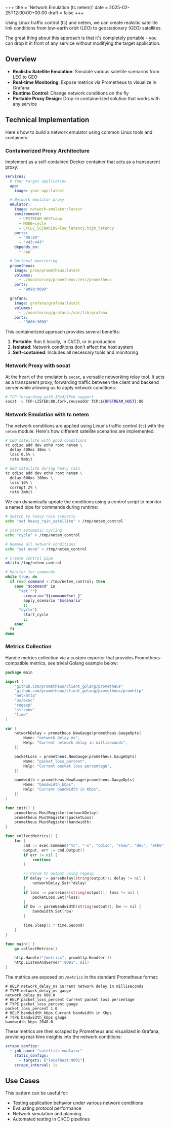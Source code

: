 +++
title = 'Network Emulation (tc netem)'
date = 2025-02-25T12:00:00+00:00
draft = false
+++

Using Linux traffic control (tc) and netem, we can create realistic satellite link conditions from low-earth orbit (LEO) to geostationary (GEO) satellites.

The great thing about this approach is that it's completely portable - you can drop it in front of any service without modifying the target application.

## Overview

- **Realistic Satellite Emulation**: Simulate various satellite scenarios from LEO to GEO
- **Real-time Monitoring**: Expose metrics via Prometheus to visualize in Grafana
- **Runtime Control**: Change network conditions on the fly
- **Portable Proxy Design**: Drop-in containerized solution that works with any service

## Technical Implementation

Here's how to build a network emulator using common Linux tools and containers:

### Containerized Proxy Architecture

Implement as a self-contained Docker container that acts as a transparent proxy:

```yaml
services:
  # Your target application
  app:
    image: your-app:latest

  # Network emulator proxy
  emulator:
    image: network-emulator:latest
    environment:
      - UPSTREAM_HOST=app
      - MODE=cycle
      - CYCLE_SCENARIOS=low_latency,high_latency
    ports:
      - "80:80"
      - "443:443"
    depends_on:
      - app

  # Optional monitoring
  prometheus:
    image: prom/prometheus:latest
    volumes:
      - ./monitoring/prometheus:/etc/prometheus
    ports:
      - "9090:9090"

  grafana:
    image: grafana/grafana:latest
    volumes:
      - ./monitoring/grafana:/var/lib/grafana
    ports:
      - "3000:3000"
```

This containerized approach provides several benefits:

1. **Portable**: Run it locally, in CI/CD, or in production
2. **Isolated**: Network conditions don't affect the host system
3. **Self-contained**: Includes all necessary tools and monitoring

### Network Proxy with socat

At the heart of the emulator is `socat`, a versatile networking relay tool. It acts as a transparent proxy, forwarding traffic between the client and backend server while allowing us to apply network conditions:

```bash
# TCP forwarding with IPv4/IPv6 support
socat -v TCP-LISTEN:80,fork,reuseaddr TCP:${UPSTREAM_HOST}:80
```

### Network Emulation with tc netem

The network conditions are applied using Linux's traffic control (`tc`) with the `netem` module. Here's how different satellite scenarios are implemented:

```bash
# LEO satellite with good conditions
tc qdisc add dev eth0 root netem \
  delay 400ms 30ms \
  loss 0.5% \
  rate 9mbit

# GEO satellite during heavy rain
tc qdisc add dev eth0 root netem \
  delay 600ms 100ms \
  loss 10% \
  corrupt 2% \
  rate 2mbit
```

We can dynamically update the conditions using a control script to monitor a named pipe for commands during runtime:

```bash
# Switch to heavy rain scenario
echo "set heavy_rain_satellite" > /tmp/netem_control

# Start automatic cycling
echo "cycle" > /tmp/netem_control

# Remove all network conditions
echo "set none" > /tmp/netem_control
```

```bash
# Create control pipe
mkfifo /tmp/netem_control

# Monitor for commands
while true; do
  if read command < /tmp/netem_control; then
    case "$command" in
      "set "*)
        scenario="${command#set }"
        apply_scenario "$scenario"
        ;;
      "cycle")
        start_cycle
        ;;
    esac
  fi
done
```

### Metrics Collection

Handle metrics collection via a custom exporter that provides Prometheus-compatible metrics, see trivial Golang example below:

```go
package main

import (
    "github.com/prometheus/client_golang/prometheus"
    "github.com/prometheus/client_golang/prometheus/promhttp"
    "net/http"
    "os/exec"
    "regexp"
    "strconv"
    "time"
)

var (
    networkDelay = prometheus.NewGauge(prometheus.GaugeOpts{
        Name: "network_delay_ms",
        Help: "Current network delay in milliseconds",
    })

    packetLoss = prometheus.NewGauge(prometheus.GaugeOpts{
        Name: "packet_loss_percent",
        Help: "Current packet loss percentage",
    })

    bandwidth = prometheus.NewGauge(prometheus.GaugeOpts{
        Name: "bandwidth_kbps",
        Help: "Current bandwidth in Kbps",
    })
)

func init() {
    prometheus.MustRegister(networkDelay)
    prometheus.MustRegister(packetLoss)
    prometheus.MustRegister(bandwidth)
}

func collectMetrics() {
    for {
        cmd := exec.Command("tc", "-s", "qdisc", "show", "dev", "eth0")
        output, err := cmd.Output()
        if err != nil {
            continue
        }

        // Parse tc output using regexp
        if delay := parseDelay(string(output)); delay != nil {
            networkDelay.Set(*delay)
        }
        if loss := parseLoss(string(output)); loss != nil {
            packetLoss.Set(*loss)
        }
        if bw := parseBandwidth(string(output)); bw != nil {
            bandwidth.Set(*bw)
        }

        time.Sleep(1 * time.Second)
    }
}

func main() {
    go collectMetrics()

    http.Handle("/metrics", promhttp.Handler())
    http.ListenAndServe(":9091", nil)
}
```

The metrics are exposed on `/metrics` in the standard Prometheus format:

```text
# HELP network_delay_ms Current network delay in milliseconds
# TYPE network_delay_ms gauge
network_delay_ms 600.0
# HELP packet_loss_percent Current packet loss percentage
# TYPE packet_loss_percent gauge
packet_loss_percent 1.0
# HELP bandwidth_kbps Current bandwidth in Kbps
# TYPE bandwidth_kbps gauge
bandwidth_kbps 2048.0
```

These metrics are then scraped by Prometheus and visualized in Grafana, providing real-time insights into the network conditions:

```yaml
scrape_configs:
  - job_name: "satellite-emulator"
    static_configs:
      - targets: ["localhost:9091"]
    scrape_interval: 1s
```

## Use Cases

This pattern can be useful for:

- Testing application behavior under various network conditions
- Evaluating protocol performance
- Network simulation and planning
- Automated testing in CI/CD pipelines
